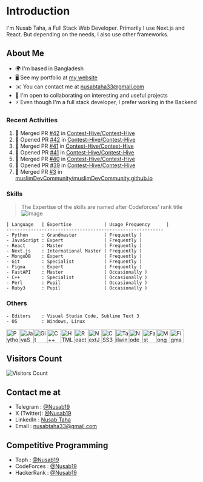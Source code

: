 # Introduction

I'm Nusab Taha, a Full Stack Web Developer. Primarily I use Next.js and React. But depending on the needs, I also use other frameworks.

## About Me

* 🌍  I'm based in Bangladesh
* 🖥️  See my portfolio at [my website](http://nusab19.pages.dev)
* ✉️  You can contact me at [nusabtaha33@gmail.com](mailto:nusabtaha33@gmail.com)
* 🤝  I'm open to collaborating on interesting and useful projects
* ⚡  Even though I'm a full stack developer, I prefer working in the Backend


### Recent Activities
<!--START_SECTION:activity-->
1. 🎉 Merged PR [#42](https://github.com/Contest-Hive/Contest-Hive/pull/42) in [Contest-Hive/Contest-Hive](https://github.com/Contest-Hive/Contest-Hive)
2. 💪 Opened PR [#42](https://github.com/Contest-Hive/Contest-Hive/pull/42) in [Contest-Hive/Contest-Hive](https://github.com/Contest-Hive/Contest-Hive)
3. 🎉 Merged PR [#41](https://github.com/Contest-Hive/Contest-Hive/pull/41) in [Contest-Hive/Contest-Hive](https://github.com/Contest-Hive/Contest-Hive)
4. 💪 Opened PR [#41](https://github.com/Contest-Hive/Contest-Hive/pull/41) in [Contest-Hive/Contest-Hive](https://github.com/Contest-Hive/Contest-Hive)
5. 🎉 Merged PR [#40](https://github.com/Contest-Hive/Contest-Hive/pull/40) in [Contest-Hive/Contest-Hive](https://github.com/Contest-Hive/Contest-Hive)
6. 💪 Opened PR [#39](https://github.com/Contest-Hive/Contest-Hive/pull/39) in [Contest-Hive/Contest-Hive](https://github.com/Contest-Hive/Contest-Hive)
7. 🎉 Merged PR [#3](https://github.com/muslimDevCommunity/muslimDevCommunity.github.io/pull/3) in [muslimDevCommunity/muslimDevCommunity.github.io](https://github.com/muslimDevCommunity/muslimDevCommunity.github.io)
<!--END_SECTION:activity-->

### Skills

> The Expertise of the skills are named after Codeforces' rank title
![image](https://github.com/Nusab19/Nusab19/assets/85403795/5cbfeec4-a3de-4dcd-b5d2-4915805b8d87)

```text
| Language   | Expertise            | Usage Frequency      | 
----------------------------------------------------------
- Python     : Grandmaster          ( Frequently )
- JavaScript : Expert               ( Frequently )
- React      : Master               ( Frequently )
- Next.js    : International Master ( Frequently )
- MongoDB    : Expert               ( Frequently )
- Git        : Specialist           ( Frequently )
- Figma      : Expert               ( Frequently )
- FastAPI    : Master               ( Occasionally )
- C++        : Specialist           ( Occasionally )
- Perl       : Pupil                ( Occasionally )
- Ruby3      : Pupil                ( Occasionally )
```

### Others
```
- Editors    : Visual Studio Code, Sublime Text 3
- OS         : Windows, Linux
```

<p align="left">
<a href="https://www.python.org/" target="_blank" rel="noreferrer"><img src="https://raw.githubusercontent.com/danielcranney/readme-generator/main/public/icons/skills/python-colored.svg" width="36" height="36" alt="Python" /></a><a href="https://developer.mozilla.org/en-US/docs/Web/JavaScript" target="_blank" rel="noreferrer"><img src="https://raw.githubusercontent.com/danielcranney/readme-generator/main/public/icons/skills/javascript-colored.svg" width="36" height="36" alt="JavaScript" /></a><a href="https://git-scm.com/" target="_blank" rel="noreferrer"><img src="https://raw.githubusercontent.com/danielcranney/readme-generator/main/public/icons/skills/git-colored.svg" width="36" height="36" alt="Git" /></a><a href="https://docs.microsoft.com/en-us/cpp/?view=msvc-170" target="_blank" rel="noreferrer"><img src="https://raw.githubusercontent.com/danielcranney/readme-generator/main/public/icons/skills/cplusplus-colored.svg" width="36" height="36" alt="C++" /></a><a href="https://developer.mozilla.org/en-US/docs/Glossary/HTML5" target="_blank" rel="noreferrer"><img src="https://raw.githubusercontent.com/danielcranney/readme-generator/main/public/icons/skills/html5-colored.svg" width="36" height="36" alt="HTML5" /></a><a href="https://reactjs.org/" target="_blank" rel="noreferrer"><img src="https://raw.githubusercontent.com/danielcranney/readme-generator/main/public/icons/skills/react-colored.svg" width="36" height="36" alt="React" /></a><a href="https://nextjs.org/docs" target="_blank" rel="noreferrer"><img src="https://raw.githubusercontent.com/danielcranney/readme-generator/main/public/icons/skills/nextjs-colored-dark.svg" width="36" height="36" alt="NextJs" /></a><a href="https://www.w3.org/TR/CSS/#css" target="_blank" rel="noreferrer"><img src="https://raw.githubusercontent.com/danielcranney/readme-generator/main/public/icons/skills/css3-colored.svg" width="36" height="36" alt="CSS3" /></a><a href="https://tailwindcss.com/" target="_blank" rel="noreferrer"><img src="https://raw.githubusercontent.com/danielcranney/readme-generator/main/public/icons/skills/tailwindcss-colored.svg" width="36" height="36" alt="TailwindCSS" /></a><a href="https://nodejs.org/en/" target="_blank" rel="noreferrer"><img src="https://raw.githubusercontent.com/danielcranney/readme-generator/main/public/icons/skills/nodejs-colored.svg" width="36" height="36" alt="NodeJS" /></a><a href="https://fastapi.tiangolo.com/" target="_blank" rel="noreferrer"><img src="https://raw.githubusercontent.com/danielcranney/readme-generator/main/public/icons/skills/fastapi-colored.svg" width="36" height="36" alt="Fast API" /></a><a href="https://www.mongodb.com/" target="_blank" rel="noreferrer"><img src="https://raw.githubusercontent.com/danielcranney/readme-generator/main/public/icons/skills/mongodb-colored.svg" width="36" height="36" alt="MongoDB" /></a><a href="https://www.figma.com/" target="_blank" rel="noreferrer"><img src="https://raw.githubusercontent.com/danielcranney/readme-generator/main/public/icons/skills/figma-colored.svg" width="36" height="36" alt="Figma" /></a>
</p>


## Visitors Count
![Visitors Count](https://profile-counter.glitch.me/Nusab19/count.svg)

## Contact me at
- Telegram   : [@Nusab19](https://t.me/Nusab19)
- X (Twitter): [@Nusab19](https://x.com/Nusab19)
- LinkedIn   : [Nusab Taha](https://www.linkedin.com/in/nusabtaha)
- Email      : [nusabtaha33@gmail.com](mailto:nusabtaha33@gmail.com?subject=Contact%20from%20GitHub%20Readme&body=Hello%20Nusab,%0D%0A%0D%0AI%20found%20your%20GitHub%20repository%20and%20would%20like%20to%20connect%20with%20you.%0D%0A%0D%0ARegards,%0D%0A[Your%20Name])

## Competitive Programming
- Toph       : [@Nusab19](https://toph.co/u/Nusab19)
- CodeForces : [@Nusab19](https://codeforces.com/profile/Nusab19)
- HackerRank : [@Nusab19](https://www.hackerrank.com/Nusab19)
